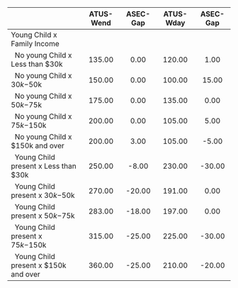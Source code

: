 
|                      |    ATUS-Wend |     ASEC-Gap |    ATUS-Wday |     ASEC-Gap |
| -------------------- | :----------: | :----------: | :----------: | :----------: |
| Young Child x Family Income |              |              |              |              |
| &nbsp;&nbsp;No young Child x Less than $30k |       135.00 |         0.00 |       120.00 |         1.00 |
| &nbsp;&nbsp;No young Child x $30k-$50k |       150.00 |         0.00 |       100.00 |        15.00 |
| &nbsp;&nbsp;No young Child x $50k-$75k |       175.00 |         0.00 |       135.00 |         0.00 |
| &nbsp;&nbsp;No young Child x $75k-$150k |       200.00 |         0.00 |       105.00 |         5.00 |
| &nbsp;&nbsp;No young Child x $150k and over |       200.00 |         3.00 |       105.00 |        -5.00 |
| &nbsp;&nbsp;Young Child present x Less than $30k |       250.00 |        -8.00 |       230.00 |       -30.00 |
| &nbsp;&nbsp;Young Child present x $30k-$50k |       270.00 |       -20.00 |       191.00 |         0.00 |
| &nbsp;&nbsp;Young Child present x $50k-$75k |       283.00 |       -18.00 |       197.00 |         0.00 |
| &nbsp;&nbsp;Young Child present x $75k-$150k |       315.00 |       -25.00 |       225.00 |       -30.00 |
| &nbsp;&nbsp;Young Child present x $150k and over |       360.00 |       -25.00 |       210.00 |       -20.00 |

